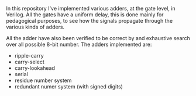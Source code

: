 In this repository I've implemented various adders, at the gate level, in
Verilog. All the gates have a uniform delay, this is done mainly for pedagogical
purposes, to see how the signals propagate through the various kinds of adders.

All the adder have also been verified to be correct by and exhaustive search    
over all possible 8-bit number. The adders implemented are:

  * ripple-carry
  * carry-select
  * carry-lookahead
  * serial
  * residue number system
  * redundant numer system (with signed digits)
